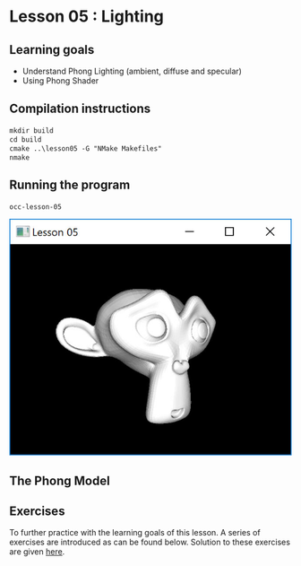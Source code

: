 # Lesson 05 : Lighting

## Learning goals
* Understand Phong Lighting (ambient, diffuse and specular)
* Using Phong Shader

## Compilation instructions
```
mkdir build
cd build
cmake ..\lesson05 -G "NMake Makefiles"
nmake
```

## Running the program
```
occ-lesson-05
```

![Phong lighting](images/lesson05_phong_lighting.jpg "Lesson 05 - Phong lighting")

## The Phong Model

## Exercises

To further practice with the learning goals of this lesson. A series of exercises are introduced as can be found below. Solution to these exercises are given [here](solutions.md).

